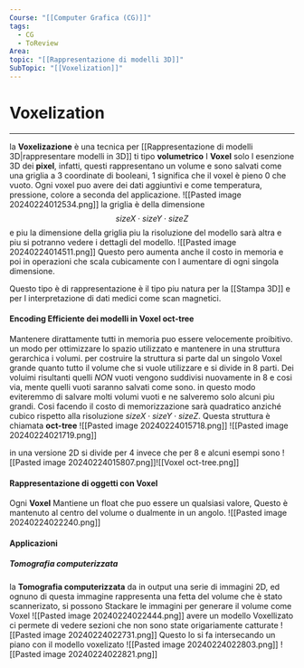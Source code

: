 ```yaml
---
Course: "[[Computer Grafica (CG)]]"
tags:
  - CG
  - ToReview
Area: 
topic: "[[Rappresentazione di modelli 3D]]"
SubTopic: "[[Voxelization]]"
---
```


# Voxelization
---
 la __Voxelizazione__ è una tecnica per [[Rappresentazione di modelli 3D|rappresentare modelli in 3D]] ti tipo __volumetrico__
I __Voxel__ solo l esenzione 3D dei __pixel__, infatti, questi rappresentano un volume e sono salvati come una griglia a 3 coordinate di booleani, $1$ significa che il voxel è pieno 0 che vuoto.
Ogni voxel puo avere dei dati aggiuntivi e come temperatura, pressione, colore a seconda del applicazione.
![[Pasted image 20240224012534.png]]
la griglia è della dimensione
$$sizeX\cdot sizeY \cdot sizeZ$$ e piu la dimensione della griglia piu la risoluzione del modello sarà altra e piu si potranno vedere i dettagli del modello.
![[Pasted image 20240224014511.png]]
Questo pero aumenta anche il costo in memoria e poi in operazioni che scala cubicamente con l aumentare di ogni singola dimensione.

Questo tipo è di rappresentazione è il tipo piu natura per la [[Stampa 3D]] e per l interpretazione di dati medici come scan magnetici.


#### Encoding Efficiente  dei modelli in Voxel oct-tree
Mantenere dirattamente tutti in memoria puo essere velocemente proibitivo.
un modo per ottimizzare lo spazio utilizzato e mantenere in una struttura gerarchica i volumi. 
per costruire la struttura si parte dal un singolo Voxel grande quanto tutto il volume che si vuole utilizzare e si divide in 8 parti. Dei voluimi risultanti quelli _NON_ vuoti  vengono suddivisi nuovamente in 8 e cosi via, mente quelli vuoti saranno salvati come sono.
in questo modo eviteremmo di salvare molti volumi vuoti e ne salveremo solo alcuni piu grandi.
 Cosi facendo il costo di memorizzazione sarà quadratico anziché cubico rispetto alla risoluzione $sizeX\cdot sizeY \cdot sizeZ$. Questa struttura è chiamata __oct-tree__
 ![[Pasted image 20240224015718.png]]
 ![[Pasted image 20240224021719.png]]

in una versione 2D si divide per 4 invece che per 8 e alcuni esempi sono
![[Pasted image 20240224015807.png]]![[Voxel oct-tree.png]]

#### Rappresentazione di oggetti con Voxel
Ogni __Voxel__ Mantiene un float che puo essere un qualsiasi valore, Questo è mantenuto al centro del volume o dualmente in un angolo.
![[Pasted image 20240224022240.png]]

#### Applicazioni
##### Tomografia computerizzata
la __Tomografia computerizzata__ da in output una serie di immagini 2D, ed ognuno di questa immagine rappresenta una fetta del volume che è stato scannerizato, si possono Stackare le immagini per generare il volume come Voxel
![[Pasted image 20240224022444.png]]
avere un modello Voxellizato ci permete di vedere sezioni che non sono state origariamente catturate
![[Pasted image 20240224022731.png]]
Questo lo si fa intersecando un piano con il modello voxelizato 
![[Pasted image 20240224022803.png]]
![[Pasted image 20240224022821.png]]